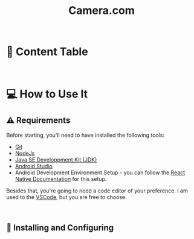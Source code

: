 
<h1 align="center"> Camera.com </h1>


</br>

# 🏁 Content Table



</br>


# 💻 How to Use It

## ⚠️ Requirements
Before starting, you'll need to have installed the following tools:

* [Git](https://git-scm.com)
* [NodeJs](https://nodejs.org/en/download/)
* [Java SE Developpment Kit (JDK)](https://openjdk.java.net/projects/jdk/11/)
* [Android Studio](https://developer.android.com/studio/index.html)
* Android Development Environment Setup - you can follow the [React Native Documentation](https://reactnative.dev/docs/environment-setup) for this setup.


Besides that, you're going to need a code editor of your preference. I am used to the [VSCode](https://code.visualstudio.com/), but you are free to choose.


</br>

## 🔨 Installing and Configuring

</br>

